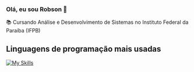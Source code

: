 ### Olá, eu sou Robson 👋

📚 Cursando Análise e Desenvolvimento de Sistemas no Instituto Federal da Paraíba (IFPB)

## Linguagens de programação mais usadas
[![My Skills](https://skillicons.dev/icons?i=js,ts,html,css,react)](https://skillicons.dev)

<!--
**Robson-William/Robson-William** is a ✨ _special_ ✨ repository because its `README.md` (this file) appears on your GitHub profile.

Here are some ideas to get you started:

- 🔭 I’m currently working on ...
- 🌱 I’m currently learning ...
- 👯 I’m looking to collaborate on ...
- 🤔 I’m looking for help with ...
- 💬 Ask me about ...
- 📫 How to reach me: ...
- 😄 Pronouns: ...
- ⚡ Fun fact: ...
-->
